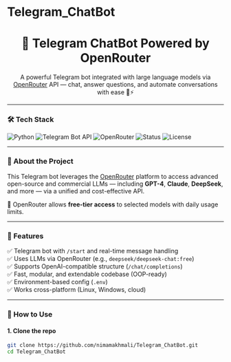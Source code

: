 # Telegram_ChatBot

<h1 align="center">🤖 Telegram ChatBot Powered by OpenRouter</h1>
<p align="center">
  A powerful Telegram bot integrated with large language models via <a href="https://openrouter.ai">OpenRouter</a> API — chat, answer questions, and automate conversations with ease 💬⚡
</p>

---

### 🛠 Tech Stack

![Python](https://img.shields.io/badge/Python-3.10-blue?logo=python)
![Telegram Bot API](https://img.shields.io/badge/Telegram%20Bot-API-blue?logo=telegram)
![OpenRouter](https://img.shields.io/badge/OpenRouter-LLM%20Gateway-9cf?logo=data)
![Status](https://img.shields.io/badge/status-active-brightgreen)
![License](https://img.shields.io/badge/license-MIT-blue)

---

### 🚀 About the Project

This Telegram bot leverages the [OpenRouter](https://openrouter.ai) platform to access advanced open-source and commercial LLMs — including **GPT-4**, **Claude**, **DeepSeek**, and more — via a unified and cost-effective API.

🔐 OpenRouter allows **free-tier access** to selected models with daily usage limits.

---

### 🎯 Features

✅ Telegram bot with `/start` and real-time message handling  
✅ Uses LLMs via OpenRouter (e.g., `deepseek/deepseek-chat:free`)  
✅ Supports OpenAI-compatible structure (`/chat/completions`)  
✅ Fast, modular, and extendable codebase (OOP-ready)  
✅ Environment-based config (`.env`)  
✅ Works cross-platform (Linux, Windows, cloud)

---

### 🔧 How to Use

#### 1. Clone the repo
```bash
git clone https://github.com/nimamakhmali/Telegram_ChatBot.git
cd Telegram_ChatBot

